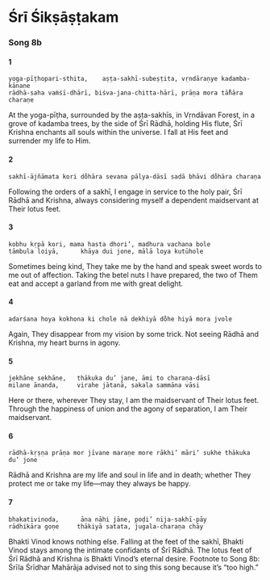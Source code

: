 # Śrī Śikṣāṣṭakam

### Song 8b

#### 1

    yoga-pīṭhopari-sthita,    aṣṭa-sakhī-subeṣṭita, vṛndāraṇye kadamba-kānane
    rādhā-saha vaṁśī-dhārī, biśva-jana-chitta-hārī, prāṇa mora tā̐hāra charaṇe

At the yoga-pīṭha, surrounded by the aṣṭa-sakhīs, in Vṛndāvan Forest, in a grove of kadamba trees, by the side of Śrī Rādhā, holding His flute, Śrī Krishna enchants all souls within the universe. I fall at His feet and surrender my life to Him.

#### 2

    sakhī-ājñāmata kori do̐hāra sevana pālya-dāsī sadā bhāvi do̐hāra charaṇa

Following the orders of a sakhī, I engage in service to the holy pair, Śrī Rādhā and Krishna, always considering myself a dependent maidservant at Their lotus feet.

#### 3

    kobhu kṛpā kori, mama hasta dhori’, madhura vachana bole
    tāmbula loiyā,      khāya dui jone, mālā loya kutūhole

Sometimes being kind, They take me by the hand and speak sweet words to me out of affection. Taking the betel nuts I have prepared, the two of Them eat and accept a garland from me with great delight.

#### 4

    adarśana hoya kokhona ki chole nā dekhiyā do̐he hiyā mora jvole

Again, They disappear from my vision by some trick. Not seeing Rādhā and Krishna, my heart burns in agony.

#### 5

    jekhāne sekhāne,   thākuka du’ jane, āmi to charaṇa-dāsī
    milane ānanda,     virahe jātanā, sakala sammāna vāsi

Here or there, wherever They stay, I am the maidservant of Their lotus feet. Through the happiness of union and the agony of separation, I am Their maidservant.

#### 6

    rādhā-kṛṣṇa prāṇa mor jīvane maraṇe more rākhi’ māri’ sukhe thākuka du’ jone

Rādhā and Krishna are my life and soul in life and in death; whether They protect me or take my life—may they always be happy.

#### 7

    bhakativinoda,      āna nāhi jāne, poḍi’ nija-sakhī-pāy
    rādhikāra goṇe     thākiyā satata, jugala-charaṇa chāy

Bhakti Vinod knows nothing else. Falling at the feet of the sakhī, Bhakti Vinod stays among the intimate confidants of Śrī Rādhā. The lotus feet of Śrī Rādhā and Krishna is Bhakti Vinod’s eternal desire.
Footnote to Song 8b:
Śrīla Śrīdhar Mahārāja advised not to sing this song because it’s “too high.”

